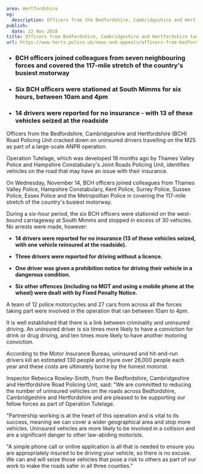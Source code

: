 ```yaml
area: Hertfordshire
og:
  description: Officers from the Bedfordshire, Cambridgeshire and Hertfordshire (BCH) Road Policing Unit cracked down on uninsured drivers travelling on the M25 as part of a large-scale ANPR operation.
publish:
  date: 22 Nov 2018
title: Officers from Bedfordshire, Cambridgeshire and Hertfordshire tackle uninsured drivers
url: https://www.herts.police.uk/news-and-appeals/officers-from-bedfordshire-cambridgeshire-and-hertfordshire-tackle-uninsured-drivers-2117
```

* ### BCH officers joined colleagues from seven neighbouring forces and covered the 117-mile stretch of the country's busiest motorway

 * ### Six BCH officers were stationed at South Mimms for six hours, between 10am and 4pm

 * ### 14 drivers were reported for no insurance - with 13 of these vehicles seized at the roadside

Officers from the Bedfordshire, Cambridgeshire and Hertfordshire (BCH) Road Policing Unit cracked down on uninsured drivers travelling on the M25 as part of a large-scale ANPR operation.

Operation Tutelage, which was developed 18 months ago by Thames Valley Police and Hampshire Constabulary's Joint Roads Policing Unit, identifies vehicles on the road that may have an issue with their insurance.

On Wednesday, November 14, BCH officers joined colleagues from Thames Valley Police, Hampshire Constabulary, Kent Police, Surrey Police, Sussex Police, Essex Police and the Metropolitan Police in covering the 117-mile stretch of the country's busiest motorway.

During a six-hour period, the six BCH officers were stationed on the west-bound carriageway at South Mimms and stopped in excess of 30 vehicles. No arrests were made, however:

 * **14 drivers were reported for no insurance (13 of these vehicles seized, with one vehicle reinsured at the roadside).**

 * **Three drivers were reported for driving without a licence.**

 * **One driver was given a prohibition notice for driving their vehicle in a dangerous condition.**

 * **Six other offences (including no MOT and using a mobile phone at the wheel) were dealt with by Fixed Penalty Notice.**

A team of 12 police motorcycles and 27 cars from across all the forces taking part were involved in the operation that ran between 10am to 4pm.

It is well established that there is a link between criminality and uninsured driving. An uninsured driver is six times more likely to have a conviction for drink or drug driving, and ten times more likely to have another motoring conviction.

According to the Motor Insurance Bureau, uninsured and hit-and-run drivers kill an estimated 130 people and injure over 26,000 people each year and these costs are ultimately borne by the honest motorist.

Inspector Rebecca Rowley-Smith, from the Bedfordshire, Cambridgeshire and Hertfordshire Road Policing Unit, said: "We are committed to reducing the number of uninsured vehicles on the roads across Bedfordshire, Cambridgeshire and Hertfordshire and are pleased to be supporting our fellow forces as part of Operation Tutelage.

"Partnership working is at the heart of this operation and is vital to its success, meaning we can cover a wider geographical area and stop more vehicles. Uninsured vehicles are more likely to be involved in a collision and are a significant danger to other law-abiding motorists.

"A simple phone call or online application is all that is needed to ensure you are appropriately insured to be driving your vehicle, so there is no excuse. We can and will seize those vehicles that pose a risk to others as part of our work to make the roads safer in all three counties."
